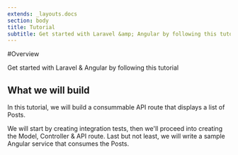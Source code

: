 ```yaml
---
extends: _layouts.docs
section: body
title: Tutorial
subtitle: Get started with Laravel &amp; Angular by following this tutorial
---
```



#Overview
<div class="subtitle">Get started with Laravel &amp; Angular by following this tutorial</div>

## What we will build

In this tutorial, we will build a consummable API route that displays a list of Posts.

We will start by creating integration tests, then we'll proceed into creating the Model, Controller & API route.
Last but not least, we will write a sample Angular service that consumes the Posts.

